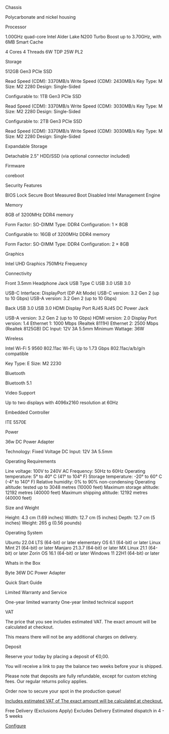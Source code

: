 Chassis

 Polycarbonate and nickel housing

 Processor

 1.00GHz quad-core Intel Alder Lake N200
 Turbo Boost up to 3.70GHz, with 6MB Smart Cache

 4 Cores
 4
Threads
 6W TDP
 25W PL2

 Storage

 512GB Gen3 PCIe SSD

 Read Speed (CDM): 3370MB/s
 Write Speed (CDM): 2430MB/s
 Key Type: M
 Size: M2
2280
 Design: Single-Sided

Configurable to:
 1TB Gen3 PCIe SSD

 Read Speed (CDM): 3370MB/s
 Write Speed (CDM):
3030MB/s
 Key Type: M
 Size: M2 2280
 Design: Single-Sided

Configurable to:
 2TB Gen3 PCIe SSD

 Read Speed (CDM): 3370MB/s
 Write Speed (CDM):
3030MB/s
 Key Type: M
 Size: M2 2280
 Design: Single-Sided

 Expandable Storage

 Detachable 2.5" HDD/SSD (via optional connector included)

 Firmware

 coreboot

 Security Features

 BIOS Lock
 Secure Boot
 Measured Boot
 Disabled Intel Management Engine

 Memory

 8GB of 3200MHz DDR4 memory

 Form Factor: SO-DIMM
 Type: DDR4
 Configuration: 1 × 8GB

Configurable to:
 16GB of 3200MHz DDR4 memory

 Form Factor: SO-DIMM
 Type: DDR4
Configuration: 2 × 8GB

 Graphics

 Intel UHD Graphics
 750MHz Frequency

 Connectivity

Front
 3.5mm Headphone Jack
 USB Type C
 USB 3.0
 USB 3.0

 USB-C Interface: DisplayPort (DP Alt Mode)
 USB-C version: 3.2 Gen 2 (up to 10 Gbps)
 USB-A version: 3.2 Gen 2 (up to 10
Gbps)

Back
 USB 3.0
 USB 3.0
 HDMI
 Display Port
 RJ45
 RJ45
 DC Power Jack

 USB-A version: 3.2 Gen 2 (up to 10 Gbps)
 HDMI version: 2.0
 Display Port version: 1.4
 Ethernet 1: 1000 Mbps (Realtek
8111H)
 Ethernet 2: 2500 Mbps (Realtek 8125GB)
 DC Input: 12V 3A 5.5mm
 Minimum Wattage: 36W

 Wireless

 Intel Wi-Fi 5 9560
 802.11ac Wi-Fi; Up to 1.73 Gbps
 802.11ac/a/b/g/n compatible

 Key Type: E
 Size: M2 2230

 Bluetooth

 Bluetooth 5.1

 Video Support

 Up to two displays with 4096x2160 resolution at 60Hz

 Embedded Controller

 ITE 5570E

 Power

 36w DC Power Adapter

 Technology: Fixed Voltage
 DC Input: 12V 3A 5.5mm

 Operating Requirements

 Line voltage: 100V to 240V AC
 Frequency: 50Hz to 60Hz
 Operating temperature: 5° to 40° C (41°
to 104° F)
 Storage temperature: -20° to 60° C (-4° to 140° F)
 Relative humidity: 0% to 90% non-condensing
 Operating
altitude: tested up to 3048 metres (10000 feet)
 Maximum storage altitude: 12192 metres (40000 feet)
 Maximum shipping
altitude: 12192 metres (40000 feet)

 Size and Weight

 Height: 4.3 cm (1.69 inches)
 Width: 12.7 cm (5 inches)
 Depth: 12.7 cm (5 inches)
 Weight: 265 g (0.56
pounds)

 Operating System

 Ubuntu 22.04 LTS (64-bit) or later
 elementary OS 6.1 (64-bit) or later
 Linux Mint 21 (64-bit) or
later
 Manjaro 21.3.7 (64-bit) or later
 MX Linux 21.1 (64-bit) or later
 Zorin OS 16.1 (64-bit) or later
 Windows 11
22H1 (64-bit) or later

 Whats in the Box

 Byte
 36W DC Power Adapter

 Quick Start Guide

 Limited Warranty and Service

 One-year limited warranty
 One-year limited technical support

 VAT

 The price that you see includes estimated VAT. The exact amount will be calculated at checkout.

 This means there will not be any additional charges on delivery.

 Deposit

 Reserve your today by placing a deposit of €0,00.

 You will receive a link to pay the balance two weeks before your is shipped.

 Please note that deposits are fully refundable, except for custom etching fees. Our regular returns policy applies.

 Order now to secure your spot in the production queue!

[Includes estimated VAT of The exact amount will be calculated at checkout.](#tax)

Free Delivery  (Exclusions Apply) Excludes Delivery
Estimated dispatch in 4 - 5 weeks

[Configure](/products/byte)

